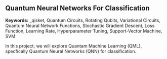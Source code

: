## Quantum Neural Networks For Classification

**Keywords:** _qisket, Quantum Circuits, Rotating Qubits, Variational Circuits, Quantum Neural Network Functions, Stochastic Gradient Descent, Loss Function, Learning Rate, Hyperparameter Tuning, Support-Vector Machine, SVM

In this project, we will explore Quantam Machine Learning (QML), specfically Quantum Neural Networks (QNN) for classification.
